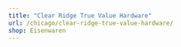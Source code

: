 ```yaml
---
title: "Clear Ridge True Value Hardware"
url: /chicago/clear-ridge-true-value-hardware/
shop: Eisenwaren
---
```

